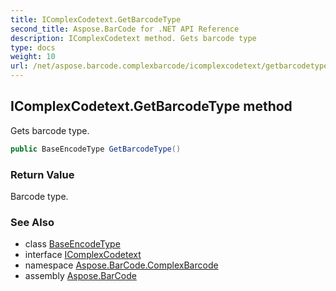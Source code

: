 ```yaml
---
title: IComplexCodetext.GetBarcodeType
second_title: Aspose.BarCode for .NET API Reference
description: IComplexCodetext method. Gets barcode type
type: docs
weight: 10
url: /net/aspose.barcode.complexbarcode/icomplexcodetext/getbarcodetype/
---
```

## IComplexCodetext.GetBarcodeType method

Gets barcode type.

```csharp
public BaseEncodeType GetBarcodeType()
```

### Return Value

Barcode type.

### See Also

* class [BaseEncodeType](../../../aspose.barcode.generation/baseencodetype/)
* interface [IComplexCodetext](../)
* namespace [Aspose.BarCode.ComplexBarcode](../../icomplexcodetext/)
* assembly [Aspose.BarCode](../../../)


